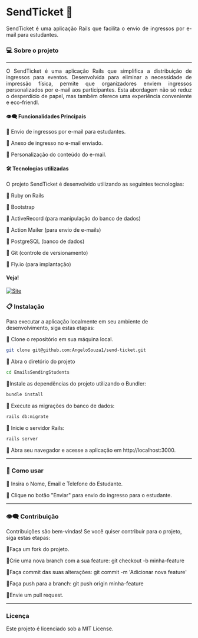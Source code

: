 # SendTicket 🎫

<div align="justify">

SendTicket é uma aplicação Rails que facilita o envio de ingressos por e-mail para estudantes.

</div>

### 💻  Sobre o projeto
---
<div align="justify">
O SendTicket é uma aplicação Rails que simplifica a distribuição de ingressos para eventos. Desenvolvida para eliminar a necessidade de impressão física, permite que organizadores enviem ingressos personalizados por e-mail aos participantes. Esta abordagem não só reduz o desperdício de papel, mas também oferece uma experiência conveniente e eco-friendl.



#### 👁️‍🗨️ Funcionalidades Principais

🔹 Envio de ingressos por e-mail para estudantes.

🔹 Anexo de ingresso no e-mail enviado.

🔹 Personalização do conteúdo do e-mail.

</div>

####  🛠 Tecnologias utilizadas
O projeto SendTicket é desenvolvido utilizando as seguintes tecnologias:

🔹 Ruby on Rails

🔹 Bootstrap

🔹 ActiveRecord (para manipulação do banco de dados)

🔹 Action Mailer (para envio de e-mails)

🔹 PostgreSQL (banco de dados)

🔹 Git (controle de versionamento)

🔹 Fly.io (para implantação)


#### Veja!

 <a href="https://vimeo.com/915697893/4f33bdeb1f">
    <img src="https://img.shields.io/badge/VÍDEO DE FUNCIONALIDADE%20-darkblue" alt="Site">
 </a>


 ### 📋 Instalação
 Para executar a aplicação localmente em seu ambiente de desenvolvimento, siga estas etapas:

 🔹 Clone o repositório em sua máquina local.

  ```bash
git clone git@github.com:AngeloSouza1/send-ticket.git
```
 🔹 Abra o diretório do projeto

  ```bash
cd EmailsSendingStudents
```
 🔹Instale as dependências do projeto utilizando o Bundler:

  ```bash
bundle install
```
 🔹 Execute as migrações do banco de dados:

  ```bash
rails db:migrate
```

 🔹 Inicie o servidor Rails:

  ```bash
rails server
```

 🔹 Abra seu navegador e acesse a aplicação em http://localhost:3000.


---
 ### 🚀 Como usar

🔹 Insira o Nome, Email e Telefone do Estudante.

🔹 Clique no botão "Enviar" para envio do ingresso para o estudante.

<p>

  ---
  
### 👁️‍🗨️ Contribuição

Contribuições são bem-vindas! Se você quiser contribuir para o projeto, siga estas etapas:

🔹Faça um fork do projeto.

🔹Crie uma nova branch com a sua feature: git checkout -b minha-feature

🔹Faça commit das suas alterações: git commit -m 'Adicionar nova feature'

🔹Faça push para a branch: git push origin minha-feature

🔹Envie um pull request.

---
### Licença
Este projeto é licenciado sob a MIT License.
